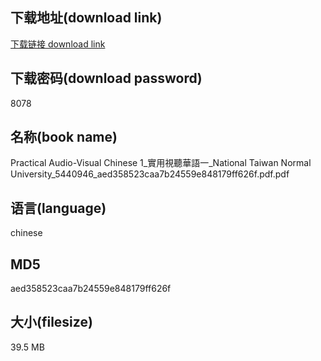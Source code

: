## 下载地址(download link)
[下载链接 download link](https://voluble-croquembouche-d321dc.netlify.app/?s=Practical+Audio-Visual+Chinese+1_%E5%AF%A6%E7%94%A8%E8%A6%96%E8%81%BD%E8%8F%AF%E8%AA%9E%E4%B8%80_National+Taiwan+Normal+University_5440946_aed358523caa7b24559e848179ff626f.pdf)

## 下载密码(download password)
8078

## 名称(book name)
Practical Audio-Visual Chinese 1_實用視聽華語一_National Taiwan Normal University_5440946_aed358523caa7b24559e848179ff626f.pdf.pdf

## 语言(language)
chinese

## MD5
aed358523caa7b24559e848179ff626f

## 大小(filesize)
39.5 MB
